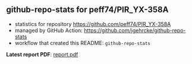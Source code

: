 ## github-repo-stats for peff74/PIR_YX-358A

- statistics for repository https://github.com/peff74/PIR_YX-358A
- managed by GitHub Action: https://github.com/jgehrcke/github-repo-stats
- workflow that created this README: `github-repo-stats`

**Latest report PDF**: [report.pdf](https://github.com/peff74/PIR_YX-358A/raw/github-repo-stats/peff74/PIR_YX-358A/latest-report/report.pdf)

